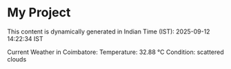 # My Project

This content is dynamically generated in Indian Time (IST): 2025-09-12 14:22:34 IST


Current Weather in Coimbatore:
Temperature: 32.88 °C
Condition: scattered clouds
